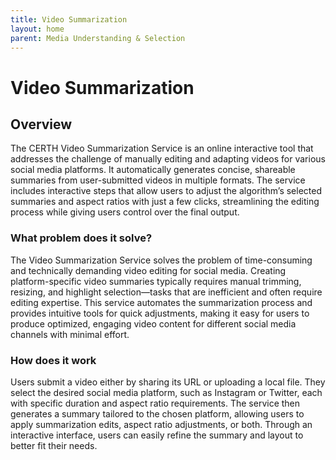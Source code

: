 ```yaml
---
title: Video Summarization
layout: home
parent: Media Understanding & Selection
---
```


# Video Summarization

## Overview

The CERTH Video Summarization Service is an online interactive tool that addresses the challenge of manually editing and adapting videos for various social media platforms. It automatically generates concise, shareable summaries from user-submitted videos in multiple formats. The service includes interactive steps that allow users to adjust the algorithm’s selected summaries and aspect ratios with just a few clicks, streamlining the editing process while giving users control over the final output.

### What problem does it solve?

The Video Summarization Service solves the problem of time-consuming and technically demanding video editing for social media. Creating platform-specific video summaries typically requires manual trimming, resizing, and highlight selection—tasks that are inefficient and often require editing expertise. This service automates the summarization process and provides intuitive tools for quick adjustments, making it easy for users to produce optimized, engaging video content for different social media channels with minimal effort.

### How does it work

Users submit a video either by sharing its URL or uploading a local file. They select the desired social media platform, such as Instagram or Twitter, each with specific duration and aspect ratio requirements. The service then generates a summary tailored to the chosen platform, allowing users to apply summarization edits, aspect ratio adjustments, or both. Through an interactive interface, users can easily refine the summary and layout to better fit their needs.
